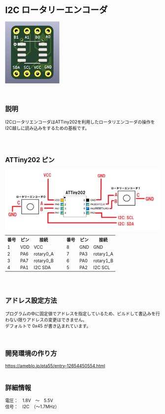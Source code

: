 # I2C ロータリーエンコーダ

<img src="/images/pcb_front.png" height="200">
<br><br><br>


## 説明

I2CロータリエンコーダはATTiny202を利用したロータリエンコーダの操作をI2C越しに読み込みをするための基板です。

<br><br>


## ATTiny202 ピン

<img src="/images/connect.png">

<table>
  <tr>
    <th>番号</th>
    <th>ピン</th>
    <th>接続</th>
    <td rowspan="5">　</td>
    <th>番号</th>
    <th>ピン</th>
    <th>接続</th>
  </tr>
  <tr>
    <td>1</td>
    <td>VDD</td>
    <td>VCC</td>
    <td>8</td>
    <td>GND</td>
    <td>GND</td>
  </tr>
  <tr>
    <td>2</td>
    <td>PA6</td>
    <td>rotary0_A</td>
    <td>7</td>
    <td>PA3</td>
    <td>rotary1_A</td>
  </tr>
  <tr>
    <td>3</td>
    <td>PA7</td>
    <td>rotary0_B</td>
    <td>6</td>
    <td>PA0</td>
    <td>rotary1_B</td>
  </tr>
  <tr>
    <td>4</td>
    <td>PA1</td>
    <td>I2C SDA</td>
    <td>5</td>
    <td>PA2</td>
    <td>I2C SCL</td>
  </tr>
</table>
<br><br>



## アドレス設定方法

プログラムの中に固定値でアドレスを指定しているため、ビルドして書込みを行わない限りアドレスの変更はできません。<br>
デフォルトで 0x45 が書き込まれています。<br>
<br><br>


## 開発環境の作り方

<a href="https://ameblo.jp/pta55/entry-12654450554.html" target="_blank">https://ameblo.jp/pta55/entry-12654450554.html</a>
<br><br>


## 詳細情報

電圧：　1.8V　～　5.5V  
信号：　I2C　（～1.7MHz）
<br><br>


